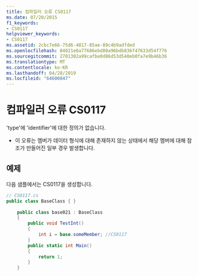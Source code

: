 ```yaml
---
title: 컴파일러 오류 CS0117
ms.date: 07/20/2015
f1_keywords:
- CS0117
helpviewer_keywords:
- CS0117
ms.assetid: 2cbc7e66-75d6-4817-85ae-89c4b9adfded
ms.openlocfilehash: 84021e6a77686ebd80a96bdb836f47633d54f776
ms.sourcegitcommit: 2701302a99cafbe0d86d53d540eb0fa7e9b46b36
ms.translationtype: MT
ms.contentlocale: ko-KR
ms.lasthandoff: 04/28/2019
ms.locfileid: "64600847"
---
```

# <a name="compiler-error-cs0117"></a>컴파일러 오류 CS0117
'type'에 'identifier'에 대한 정의가 없습니다.  
  
- 이 오류는 멤버가 데이터 형식에 대해 존재하지 않는 상태에서 해당 멤버에 대해 참조가 만들어진 일부 경우 발생합니다.  
  
## <a name="example"></a>예제  
 다음 샘플에서는 CS0117을 생성합니다.  
  
```csharp  
// CS0117.cs  
public class BaseClass { }  
  
    public class base021 : BaseClass  
    {  
        public void TestInt()  
        {  
            int i = base.someMember; //CS0117  
        }  
        public static int Main()  
        {  
            return 1;  
        }  
    }  
```
